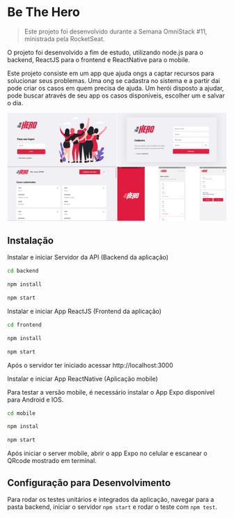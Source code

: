 # Be The Hero
> Este projeto foi desenvolvido durante a Semana OmniStack #11, ministrada pela RocketSeat.

O projeto foi desenvolvido a fim de estudo, utilizando node.js para o backend, ReactJS para o frontend e ReactNative para o mobile.

Este projeto consiste em um app que ajuda ongs a captar recursos para solucionar seus problemas. Uma ong se cadastra no sistema e a partir dai pode criar os casos em quem precisa de ajuda. Um herói disposto a ajudar, pode buscar através de seu app os casos disponíveis, escolher um e salvar o dia.

<img src="screenshots.png"/> 

## Instalação
Instalar e iniciar Servidor da API (Backend da aplicação)

```sh
cd backend
```

```sh
npm install
```

```sh
npm start
```

Instalar e iniciar App ReactJS (Frontend da aplicação)

```sh
cd frontend
```

```sh
npm install
```

```sh
npm start
```

Após o servidor ter iniciado acessar http://localhost:3000

Instalar e iniciar App ReactNative (Aplicação mobile)

Para testar a versão mobile, é necessário instalar o App Expo disponível para Android e IOS.

```sh
cd mobile
```

```sh
npm instal
```

```sh
npm start
```

Após iniciar o server mobile, abrir o app Expo no celular e escanear o QRcode mostrado em terminal.


## Configuração para Desenvolvimento

Para rodar os testes unitários e integrados da aplicação, navegar para a pasta backend, iniciar o servidor `npm start` e rodar o teste com `npm test`.
